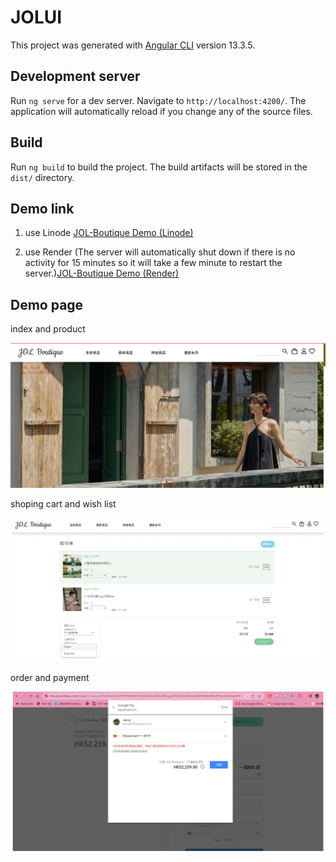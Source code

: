 # JOLUI

This project was generated with [Angular CLI](https://github.com/angular/angular-cli) version 13.3.5.

## Development server

Run `ng serve` for a dev server. Navigate to `http://localhost:4200/`. The application will automatically reload if you change any of the source files.

## Build

Run `ng build` to build the project. The build artifacts will be stored in the `dist/` directory.

## Demo link

1. use Linode [JOL-Boutique Demo (Linode)](https://ocean-hcz.com)
   
2. use Render (The server will automatically shut down if there is no activity for 15 minutes so it will take a few minute to restart the server.)[JOL-Boutique Demo (Render)](https://jol-boutique.onrender.com)

## Demo page 
index and product

<img src="https://github.com/jenny83318/online-shopping-ui/blob/master/src/assets/img/index.gif" alt="index and product" style="width:820px">

shoping cart and wish list

<img src="https://github.com/jenny83318/online-shopping-ui/blob/master/src/assets/img/cart.gif" alt="shoping cart and wish list" style="width:820px">

order and payment

<img src="https://github.com/jenny83318/online-shopping-ui/blob/master/src/assets/img/order.gif" alt="order and payment" style="width:820px">



